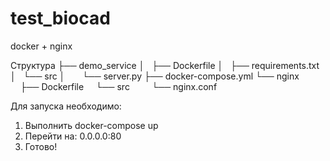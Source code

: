 # test_biocad
docker + nginx

Структура
├── demo_service
│   ├── Dockerfile
│   ├── requirements.txt
│   └── src
│       └── server.py
├── docker-compose.yml
└── nginx
    ├── Dockerfile
    └── src
        └── nginx.conf
        
Для запуска необходимо:
  1. Выполнить docker-compose up
  2. Перейти на: 0.0.0.0:80
  3. Готово!

